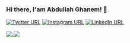 ### Hi there, I'am Abdullah Ghanem! 👋
[![Twitter URL](https://img.shields.io/static/v1?color=green&label=Twitter%20&logo=twitter&logoColor=white&style=for-the-badge&message=Follow)](https://twitter.com/abdullahghanem)
[![Instagram URL](https://img.shields.io/static/v1?color=green&label=Instagram&logo=Instagram&logoColor=white&style=for-the-badge&message=follow)](https://www.instagram.com/abdullahghanem)
[![LinkedIn URL](https://img.shields.io/static/v1?color=green&label=linkedin&logo=linkedin&logoColor=white&style=for-the-badge&message=Connect)](https://www.linkedin.com/in/abdullahghanem)

<a href="https://github.com/abdullahghanem/">
  <img align="center" src="https://github-readme-stats.vercel.app/api?username=abdullahghanem&count_private=true&show_icons=true&theme=vue&hide_border=false" />
</a> 
<a href="https://github.com/abdullahghanem/">
  <img align="center" src="https://github-readme-stats.vercel.app/api/top-langs/?username=abdullahghanem&layout=compact&theme=vue&hide_border=false" />
</a>
